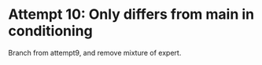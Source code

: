 
# Attempt 10: Only differs from main in conditioning
Branch from attempt9, and remove mixture of expert.